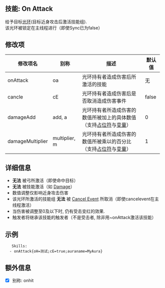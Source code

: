 技能: On Attack
--------------------------

给予目标[光环](技能/列表/Aura)(目标近身攻击后激活技能组).  
该光环被锁定在主线程进行（即使Sync已为false）

修改项
----------

| 修改项名 | 别称    | 描述                                                                                                    | 默认值 |
|-----------|------------|----------------------------------------------------------------------------------------------------------------|---------------|
| onAttack | oa | 光环持有者造成伤害后所激活的技能 | 无 |
| cancle | cE | 光环持有者造成伤害后是否取消造成伤害事件 | false |
| damageAdd | add, a | 光环持有者所造成伤害的数值所被加上的具体数值（支持[占位符](/技能/占位符)与[变量](/技能/变量)） | 0 |
| damageMultiplier | multiplier, m | 光环持有者所造成伤害的数值所被乘以的百分比（支持[占位符](/技能/占位符)与[变量](/技能/变量)） | 1 |

详细信息
-------

- **无法** 被弓所激活（即使命中目标）
- **无法** 被技能激活（如 [Damage](/技能/列表/damage)）
- 数值调整仅影响近身攻击伤害
- 该光环所激活的技能组 **无法** 被 [Cancel Event](/技能/列表/cancelevent) 所取消（即使cancelevent在主线程激活）
- 当伤害被调整至0及以下时, 仍有受击变红的效果.
- 触发者将继承该技能的触发者（不是受击者, 除非用~onAttack激活该技能）

示例
--------

       Skills:
      - onAttack{oH=测试;cE=true;auraname=MyAura}

额外信息
---

- [x] 别称: onhit